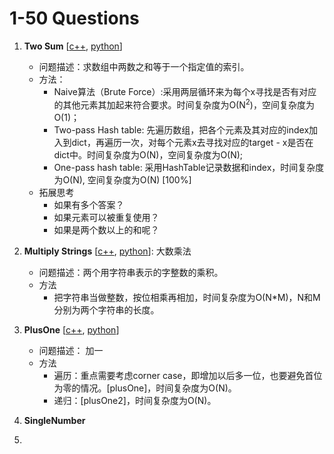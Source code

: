 # 1-50 Questions

1. **Two Sum** [[c++](1-50/1_TwoSum.cpp), [python](1-50/1_TwoSum.py)]
   - 问题描述：求数组中两数之和等于一个指定值的索引。
   - 方法：
     - Naive算法（Brute Force）:采用两层循环来为每个x寻找是否有对应的其他元素其加起来符合要求。时间复杂度为O(N<sup>2</sup>)，空间复杂度为O(1)；
     - Two-pass Hash table: 先遍历数组，把各个元素及其对应的index加入到dict，再遍历一次，对每个元素x去寻找对应的target - x是否在dict中。时间复杂度为O(N)，空间复杂度为O(N);
     - One-pass hash table: 采用HashTable记录数据和index，时间复杂度为O(N), 空间复杂度为O(N) [100%]
   - 拓展思考 
     - 如果有多个答案？
     - 如果元素可以被重复使用？
     - 如果是两个数以上的和呢？
2.  **Multiply Strings** [[c++](1-50/43_MultiplyStrings.cpp), [python](1-50/43_MultiplyStrings.py)]: 大数乘法
    -  问题描述：两个用字符串表示的字整数的乘积。
    -  方法
       -  把字符串当做整数，按位相乘再相加，时间复杂度为O(N*M)，N和M分别为两个字符串的长度。

66. **PlusOne** [[c++](51-100/66_PlusOne.cpp), [python](51-100/66_PlusOne.py)]
    - 问题描述： 加一
    - 方法
      - 遍历：重点需要考虑corner case，即增加以后多一位，也要避免首位为零的情况。[plusOne]，时间复杂度为O(N)。
      - 递归：[plusOne2]，时间复杂度为O(N)。

136. **SingleNumber**
169. 
